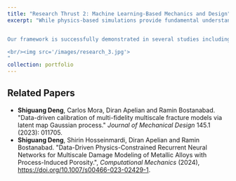 ```yaml
---
title: "Research Thrust 2: Machine Learning-Based Mechanics and Design"
excerpt: "While physics-based simulations provide fundamental understanding of material mechanics and facilitate material innovation, they are generally too expensive for multiscale material systems (e.g., composites, alloys and crystals) involving high dimensional design space and complex deformation mechanisms. In this research theme, we develop a data-driven framework that integrates microstructure reconstruction, model reduction, statistical and machine learning models to statistically represent material heterogeneity, relieve data reliance and provide trustworthy prediction.


Our framework is successfully demonstrated in several studies including: (_i_) data assimilation that relies on Gaussian process to fuse and calibrate reduced-order solutions of different fidelities; (_ii_) physics-informed deep learning that incorporates thermodynamics into sequential learners to emulate multiscale path-dependent plasticity and fracture propagation; and (_iii_) metamaterials design that exploits image-based deep learning to accelerate material geometric optimization with spatially varying unit cells.

<br/><img src='/images/research_3.jpg'>
"
collection: portfolio
---
```

<!-- <br/><img src='/images/research_3.jpg' align='middle'
style='width:800px;height:450px;margin-top:15px;margin-left:60px;margin-right:30px;'> -->


Related Papers
------
* **Shiguang Deng**, Carlos Mora, Diran Apelian and Ramin Bostanabad. "Data-driven calibration of multi-fidelity multiscale fracture models via latent map Gaussian process." _Journal of Mechanical Design_ 145.1 (2023): 011705.
* **Shiguang Deng**, Shirin Hosseinmardi, Diran Apelian and Ramin Bostanabad. "Data-Driven Physics-Constrained Recurrent Neural Networks for Multiscale Damage Modeling of Metallic Alloys with Process-Induced Porosity.", _Computational Mechanics_ (2024), https://doi.org/10.1007/s00466-023-02429-1.
